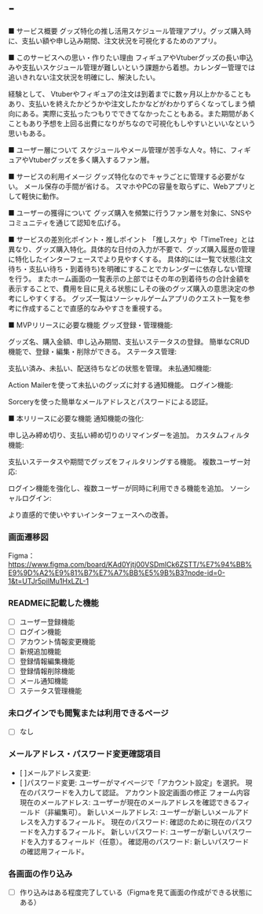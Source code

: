 # -
■ サービス概要
グッズ特化の推し活用スケジュール管理アプリ。グッズ購入時に、支払い額や申し込み期間、注文状況を可視化するためのアプリ。

■ このサービスへの思い・作りたい理由
フィギュアやVtuberグッズの長い申込みや支払いスケジュール管理が難しいという課題から着想。カレンダー管理では追いきれない注文状況を明確にし、解決したい。

経験として、
Vtuberやフィギュアの注文は到着までに数ヶ月以上かかることもあり、支払いを終えたかどうかや注文したかなどがわかりずらくなってしまう傾向にある。実際に支払ったつもりでできてなかったこともある。また期間があくこともあり予想を上回る出費になりがちなので可視化もしやすいといいなという思いもある。

■ ユーザー層について
スケジュールやメール管理が苦手な人々。特に、フィギュアやVtuberグッズを多く購入するファン層。

■ サービスの利用イメージ
グッズ特化なのでキャラごとに管理する必要がない。
メール保存の手間が省ける。
スマホやPCの容量を取らずに、Webアプリとして軽快に動作。

■ ユーザーの獲得について
グッズ購入を頻繁に行うファン層を対象に、SNSやコミュニティを通じて認知を広げる。

■ サービスの差別化ポイント・推しポイント
「推しスケ」や「TimeTree」とは異なり、グッズ購入特化。具体的な日付の入力が不要で、グッズ購入履歴の管理に特化したインターフェースでより見やすくする。
具体的には一覧で状態(注文待ち・支払い待ち・到着待ち)を明確にすることでカレンダーに依存しない管理を行う。
またホーム画面の一覧表示の上部ではその年の到着待ちの合計金額を表示することで、費用を目に見える状態にしその後のグッズ購入の意思決定の参考にしやすくする。
グッズ一覧はソーシャルゲームアプリのクエスト一覧を参考に作成することで直感的なみやすさを重視する。


■ MVPリリースに必要な機能
グッズ登録・管理機能:

グッズ名、購入金額、申し込み期間、支払いステータスの登録。
簡単なCRUD機能で、登録・編集・削除ができる。
ステータス管理:

支払い済み、未払い、配送待ちなどの状態を管理。
未払通知機能:

Action Mailerを使って未払いのグッズに対する通知機能。
ログイン機能:

Sorceryを使った簡単なメールアドレスとパスワードによる認証。

■ 本リリースに必要な機能
通知機能の強化:

申し込み締め切り、支払い締め切りのリマインダーを追加。
カスタムフィルタ機能:

支払いステータスや期間でグッズをフィルタリングする機能。
複数ユーザー対応:

ログイン機能を強化し、複数ユーザーが同時に利用できる機能を追加。
ソーシャルログイン:

より直感的で使いやすいインターフェースへの改善。


### 画面遷移図
Figma：https://www.figma.com/board/KAd0Yjtj00VSDmlCk6ZSTT/%E7%94%BB%E9%9D%A2%E9%81%B7%E7%A7%BB%E5%9B%B3?node-id=0-1&t=UTJr5pilMu1HxLZL-1

### READMEに記載した機能
- [ ] ユーザー登録機能
- [ ] ログイン機能
- [ ] アカウント情報変更機能
- [ ] 新規追加機能
- [ ] 登録情報編集機能
- [ ] 登録情報削除機能
- [ ] メール通知機能
- [ ] ステータス管理機能

### 未ログインでも閲覧または利用できるページ
- [ ] なし

### メールアドレス・パスワード変更確認項目
- [ ]メールアドレス変更:
- [ ]パスワード変更:
ユーザーがマイページで「アカウント設定」を選択。
現在のパスワードを入力して認証。
アカウント設定画面の修正
フォーム内容
現在のメールアドレス: ユーザーが現在のメールアドレスを確認できるフィールド（非編集可）。
新しいメールアドレス: ユーザーが新しいメールアドレスを入力するフィールド。
現在のパスワード: 確認のために現在のパスワードを入力するフィールド。
新しいパスワード: ユーザーが新しいパスワードを入力するフィールド（任意）。
確認用のパスワード: 新しいパスワードの確認用フィールド。


### 各画面の作り込み
- [ ] 作り込みはある程度完了している（Figmaを見て画面の作成ができる状態にある）